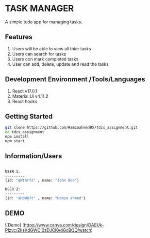 # TASK MANAGER 

A simple tudo app for managing tasks.

## Features

1. Users will be able to view all thier tasks
2. Users can search for tasks
3. Users con mark completed tasks
4. User can add, delete, update and read the tasks

## Development Environment /Tools/Languages

1. React v17.0.1
2. Material Ui v4.11.2
3. React hooks

## Getting Started
```bash
git clone https://github.com/Hamzaahmed95/tdcx_assignment.git
cd tdcx_assignment
npm install 
npm start
```
## Information/Users
```bash

USER 1:
---------
{id: "qW1hrT2" , name: "John Doe"}

USER 2:
---------
{id: "aHbW87t" , name: "Hamza ahmed"}

```

## DEMO

![Demo] (https://www.canva.com/design/DAEUk-Plzyc/ZksXdGWCj0zDJCKvdGcBQQ/watch)
